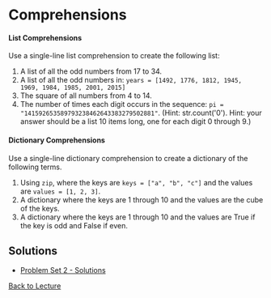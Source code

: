 # Comprehensions

#### List Comprehensions

Use a single-line list comprehension to create the following list:

1. A list of all the odd numbers from 17 to 34.
2. A list of all the odd numbers in: `years = [1492, 1776, 1812, 1945, 1969, 1984, 1985, 2001, 2015]`
3. The square of all numbers from 4 to 14.
4. The number of times each digit occurs in the sequence: `pi = "141592653589793238462643383279502881"`. (Hint: str.count('0'). Hint: your answer should be a list 10 items long, one for each digit 0 through 9.)

#### Dictionary Comprehensions

Use a single-line dictionary comprehension to create a dictionary of the following terms.

1. Using `zip`, where the keys are `keys = ["a", "b", "c"]` and the values are `values = [1, 2, 3]`.
2. A dictionary where the keys are 1 through 10 and the values are the cube of the keys.
3. A dictionary where the keys are 1 through 10 and the values are True if the key is odd and False if even.

## Solutions

 * [Problem Set 2 - Solutions](problem_set_2_solutions.md)


[Back to Lecture](lecture_05.md)
